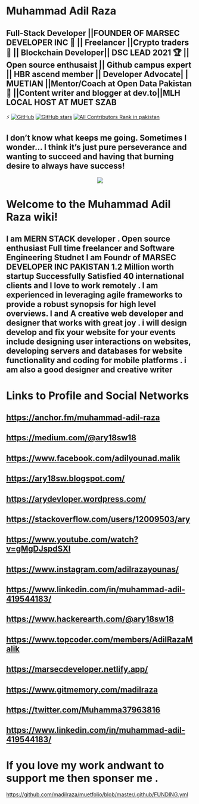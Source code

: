 # Muhammad Adil Raza
##  Full-Stack Developer ||FOUNDER OF MARSEC DEVELOPER INC 📄 || Freelancer ||Crypto traders 🤝 ||  Blockchain Developer|| DSC LEAD 2021 🏆 || Open source enthusaist || Github campus expert || HBR ascend member || Developer Advocate| | MUETIAN ||Mentor/Coach at Open Data Pakistan 🤝 ||Content writer and blogger at dev.to||MLH LOCAL HOST AT MUET SZAB
⚡️ [![GitHub](https://img.shields.io/github/license/saadpasta/developer-portfolio?color=blue)](https://github.com/saadpasta/developerFolio/blob/master/LICENSE) [![GitHub stars](https://img.shields.io/github/stars/saadpasta/developerFolio)](https://github.com/saadpasta/developerFolio/stargazers)  [![All Contributors Rank in pakistan](https://img.shields.io/badge/all_contributors-4-orange.svg?style=flat-square)](#contributors)



## I don’t know what keeps me going. Sometimes I wonder… I think it’s just pure perseverance and wanting to succeed and having that burning desire to always have success!


<p align="center"> 
  <kbd>
<img src="https://scontent.fkhi11-1.fna.fbcdn.net/v/t1.0-9/87457257_854533344974443_4844503151727869952_n.jpg?_nc_cat=111&_nc_sid=13bebb&_nc_eui2=AeF6rKD8lJ6r4exE_z0vPuars9W6Fuxn_syz1boW7Gf-zKCY0Eh6eNIkNaCFmVkzY9DCowMrIGR6a8g_DJKAP-R9&_nc_ohc=BVYSqP3bvKEAX8_ayzY&_nc_ht=scontent.fkhi11-1.fna&oh=6aa6853acf60b6ead8a2c4f03ff26d35&oe=5F4EAF47"></img>
  </kbd>
</p>









# Welcome to the Muhammad Adil Raza wiki!
## I am MERN STACK developer . Open source enthusiast Full time freelancer and Software Engineering Studnet I am Foundr of MARSEC DEVELOPER INC PAKISTAN 1.2 Million worth startup Successfully Satisfied 40 international clients and I love to work remotely . I am experienced in leveraging agile frameworks to provide a robust synopsis for high level overviews. I and A creative web developer and designer that works with great joy . i will design develop and fix your website for your events include designing user interactions on websites, developing servers and databases for website functionality and coding for mobile platforms . i am also a good designer and creative writer

# Links to Profile and Social Networks 
## https://anchor.fm/muhammad-adil-raza
## https://medium.com/@ary18sw18
## https://www.facebook.com/adilyounad.malik
## https://ary18sw.blogspot.com/
## https://arydevloper.wordpress.com/
## https://stackoverflow.com/users/12009503/ary
## https://www.youtube.com/watch?v=gMgDJspdSXI
## https://www.instagram.com/adilrazayounas/
## https://www.linkedin.com/in/muhammad-adil-419544183/
## https://www.hackerearth.com/@ary18sw18
## https://www.topcoder.com/members/AdilRazaMalik
## https://marsecdeveloper.netlify.app/
## https://www.gitmemory.com/madilraza
## https://twitter.com/Muhamma37963816
## https://www.linkedin.com/in/muhammad-adil-419544183/

# If you love my work andwant to support me then sponser me .
https://github.com/madilraza/muetfolio/blob/master/.github/FUNDING.yml
